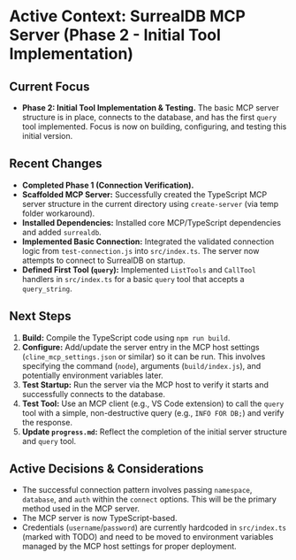 # Active Context: SurrealDB MCP Server (Phase 2 - Initial Tool Implementation)

## Current Focus

*   **Phase 2: Initial Tool Implementation & Testing.** The basic MCP server structure is in place, connects to the database, and has the first `query` tool implemented. Focus is now on building, configuring, and testing this initial version.

## Recent Changes

*   **Completed Phase 1 (Connection Verification).**
*   **Scaffolded MCP Server:** Successfully created the TypeScript MCP server structure in the current directory using `create-server` (via temp folder workaround).
*   **Installed Dependencies:** Installed core MCP/TypeScript dependencies and added `surrealdb`.
*   **Implemented Basic Connection:** Integrated the validated connection logic from `test-connection.js` into `src/index.ts`. The server now attempts to connect to SurrealDB on startup.
*   **Defined First Tool (`query`):** Implemented `ListTools` and `CallTool` handlers in `src/index.ts` for a basic `query` tool that accepts a `query_string`.

## Next Steps

1.  **Build:** Compile the TypeScript code using `npm run build`.
2.  **Configure:** Add/update the server entry in the MCP host settings (`cline_mcp_settings.json` or similar) so it can be run. This involves specifying the command (`node`), arguments (`build/index.js`), and potentially environment variables later.
3.  **Test Startup:** Run the server via the MCP host to verify it starts and successfully connects to the database.
4.  **Test Tool:** Use an MCP client (e.g., VS Code extension) to call the `query` tool with a simple, non-destructive query (e.g., `INFO FOR DB;`) and verify the response.
5.  **Update `progress.md`:** Reflect the completion of the initial server structure and `query` tool.

## Active Decisions & Considerations

*   The successful connection pattern involves passing `namespace`, `database`, and `auth` within the `connect` options. This will be the primary method used in the MCP server.
*   The MCP server is now TypeScript-based.
*   Credentials (`username`/`password`) are currently hardcoded in `src/index.ts` (marked with TODO) and need to be moved to environment variables managed by the MCP host settings for proper deployment.
